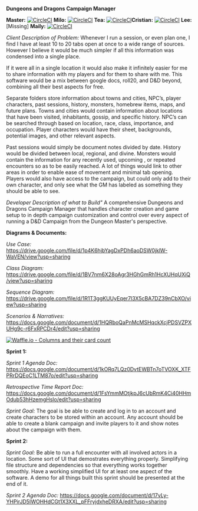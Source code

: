 **Dungeons and Dragons Campaign Manager**

**Master:** [![CircleCI](https://circleci.com/gh/ithaca-comp-345/Game_Masters_Friend/tree/master.svg?style=svg)](https://circleci.com/gh/ithaca-comp-345/Game_Masters_Friend/tree/master) **Milo:** [![CircleCI](https://circleci.com/gh/ithaca-comp-345/Game_Masters_Friend/tree/session.svg?style=svg)](https://circleci.com/gh/ithaca-comp-345/Game_Masters_Friend/tree/session) **Tea:** [![CircleCI](https://circleci.com/gh/ithaca-comp-345/Game_Masters_Friend.svg?style=svg)](https://circleci.com/gh/ithaca-comp-345/Game_Masters_Friend)**Cristian:** [![CircleCI](https://circleci.com/gh/ithaca-comp-345/Game_Masters_Friend.svg?style=svg)](https://circleci.com/gh/ithaca-comp-345/Game_Masters_Friend) **Lee:** [Missing] **Maily:** [![CircleCI](https://circleci.com/gh/ithaca-comp-345/Game_Masters_Friend/tree/character.svg?style=svg)](https://circleci.com/gh/ithaca-comp-345/Game_Masters_Friend/tree/character)

*Client Description of Problem:*
Whenever I run a session, or even plan one, I find I have at least 10 to 20 tabs open at once to a wide range of sources. However I believe it would be much simpler if all this information was condensed into a single place.

If it were all in a single location it would also make it infinitely easier for me to share information with my players and for them to share with me. This software would be a mix between google docs, roll20, and D&D beyond, combining all their best aspects for free.

Separate folders store information about towns and cities, NPC’s, player characters, past sessions, history, monsters, homebrew items, maps, and future plans. Towns and cities would contain information about locations that have been visited, inhabitants, gossip, and specific history. NPC’s can be searched through based on location, race, class, importance, and occupation. Player characters would have their sheet, backgrounds, potential images, and other relevant aspects.

Past sessions would simply be document notes divided by date. History would be divided between local, regional, and divine. Monsters would contain the information for any recently used, upcoming , or repeated encounters so as to be easily reached. A lot of things would link to other areas in order to enable ease of movement and minimal tab opening. Players would also have access to the campaign, but could only add to their own character, and only see what the GM has labeled as something they should be able to see.

*Developer Description of what to Build"*
A comprehensive Dungeons and Dragons Campaign Manager that handles character creation and game setup to in depth campaign customization and control over every aspect of running a D&D Campaign from the Dungeon Master's perspective. 

**Diagrams & Documents:**


*Use Case:* https://drive.google.com/file/d/1p4K6hjbYagDxPDh6aoDSW0jklW-WaVEN/view?usp=sharing

*Class Diagram:* https://drive.google.com/file/d/1BV7nm6X28oAgr3HGhGmRh1HcXUHqUXiQ/view?usp=sharing

*Sequence Diagram:* https://drive.google.com/file/d/1R1T3ggKUUyEqer7l3X5cBA7DZ39nCbXO/view?usp=sharing

*Scenarios & Narratives:* https://docs.google.com/document/d/1HQRboQaPnMcMSHqckXcjPDSVZPXUHg9c-r6FxRPCDr4/edit?usp=sharing

[![Waffle.io - Columns and their card count](https://badge.waffle.io/ithaca-comp-345/Game_Masters_Friend.svg?columns=all)](https://waffle.io/ithaca-comp-345/Game_Masters_Friend)

**Sprint 1:**

*Sprint 1 Agenda Doc:* https://docs.google.com/document/d/1kORq7LQz0DvtEWBTn7oTVOXK_XTFPRrDQEoC1LTM87o/edit?usp=sharing

*Retrospective Time Report Doc:* https://docs.google.com/document/d/1FsYmmMOtjkpJ6cUbRmK4Ci40HHmOdub53hHzemgHslo/edit?usp=sharing

*Sprint Goal:* The goal is be able to create and log in to an account and create characters to be stored within an account. Any account should be able to create a blank campaign and invite players to it and show notes about the campaign with them.

**Sprint 2:**

*Sprint Goal:* Be able to run a full encounter with all involved actors in a location. Some sort of UI that demostrates everything properly. Simplifying file structure and dependencies so that everything works together smoothly. Have a working simplified UI for at least one aspect of the software. A demo for all things built this sprint should be presented at the end of it.

*Sprint 2 Agenda Doc:* https://docs.google.com/document/d/17vLy-YHPirJD5IWOHHdCGt1X3XXL_pFFryjdxheDRXA/edit?usp=sharing
